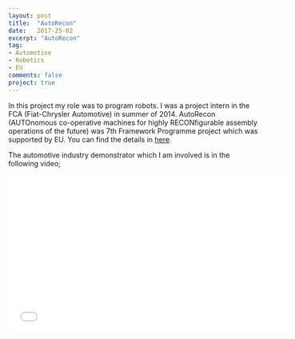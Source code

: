 ```yaml
---
layout: post
title:  "AutoRecon"
date:   2017-25-02
excerpt: "AutoRecon"
tag:
- Automotive
- Robotics
- EU
comments: false
project: true
---
```


In this project my role was to program robots. I was a project intern in the FCA (Fiat-Chrysler Automotive) in summer of 2014.
AutoRecon (AUTOnomous co-operative machines for highly RECONfigurable assembly operations of the future) was 7th Framework Programme project which was supported by EU. You can find the details in <a href="http://www.autorecon.eu" class="link-presentation">here</a>.

The automotive industry demonstrator which I am involved is in the following video;

<iframe width="560" height="315" src="//www.youtube.com/embed/cVwoOAO6z3U" frameborder="0"> </iframe>
